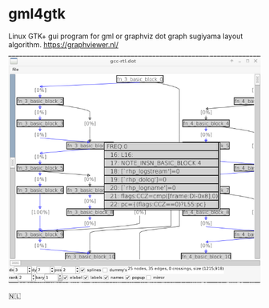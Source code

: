 # gml4gtk

Linux GTK+ gui program for gml or graphviz dot graph sugiyama layout algorithm. <https://graphviewer.nl/>

![screenshot](./screenshot.png)


<span>🇳🇱</span>



